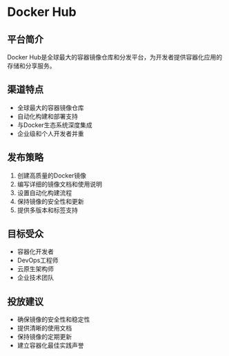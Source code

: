 # Docker Hub

## 平台简介
Docker Hub是全球最大的容器镜像仓库和分发平台，为开发者提供容器化应用的存储和分享服务。

## 渠道特点
- 全球最大的容器镜像仓库
- 自动化构建和部署支持
- 与Docker生态系统深度集成
- 企业级和个人开发者并重

## 发布策略
1. 创建高质量的Docker镜像
2. 编写详细的镜像文档和使用说明
3. 设置自动化构建流程
4. 保持镜像的安全性和更新
5. 提供多版本和标签支持

## 目标受众
- 容器化开发者
- DevOps工程师
- 云原生架构师
- 企业技术团队

## 投放建议
- 确保镜像的安全性和稳定性
- 提供清晰的使用文档
- 保持镜像的定期更新
- 建立容器化最佳实践声誉